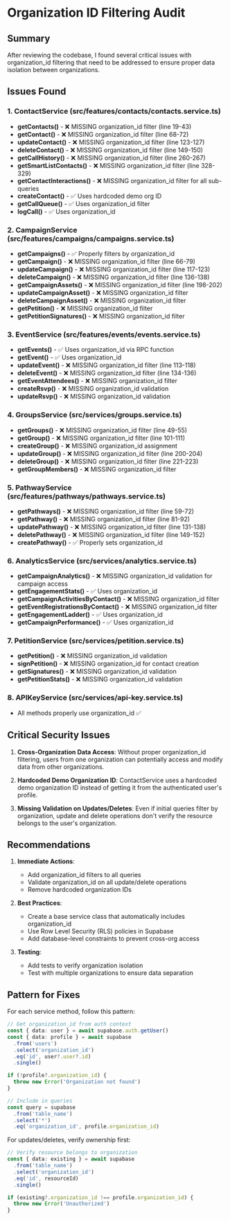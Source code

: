# Organization ID Filtering Audit

## Summary
After reviewing the codebase, I found several critical issues with organization_id filtering that need to be addressed to ensure proper data isolation between organizations.

## Issues Found

### 1. ContactService (src/features/contacts/contacts.service.ts)
- **getContacts()** - ❌ MISSING organization_id filter (line 19-43)
- **getContact()** - ❌ MISSING organization_id filter (line 68-72)
- **updateContact()** - ❌ MISSING organization_id filter (line 123-127)
- **deleteContact()** - ❌ MISSING organization_id filter (line 149-150)
- **getCallHistory()** - ❌ MISSING organization_id filter (line 260-267)
- **getSmartListContacts()** - ❌ MISSING organization_id filter (line 328-329)
- **getContactInteractions()** - ❌ MISSING organization_id filter for all sub-queries
- **createContact()** - ✅ Uses hardcoded demo org ID
- **getCallQueue()** - ✅ Uses organization_id filter
- **logCall()** - ✅ Uses organization_id

### 2. CampaignService (src/features/campaigns/campaigns.service.ts)
- **getCampaigns()** - ✅ Properly filters by organization_id
- **getCampaign()** - ❌ MISSING organization_id filter (line 66-79)
- **updateCampaign()** - ❌ MISSING organization_id filter (line 117-123)
- **deleteCampaign()** - ❌ MISSING organization_id filter (line 136-138)
- **getCampaignAssets()** - ❌ MISSING organization_id filter (line 198-202)
- **updateCampaignAsset()** - ❌ MISSING organization_id filter
- **deleteCampaignAsset()** - ❌ MISSING organization_id filter
- **getPetition()** - ❌ MISSING organization_id filter
- **getPetitionSignatures()** - ❌ MISSING organization_id filter

### 3. EventService (src/features/events/events.service.ts)
- **getEvents()** - ✅ Uses organization_id via RPC function
- **getEvent()** - ✅ Uses organization_id
- **updateEvent()** - ❌ MISSING organization_id filter (line 113-118)
- **deleteEvent()** - ❌ MISSING organization_id filter (line 134-136)
- **getEventAttendees()** - ❌ MISSING organization_id filter
- **createRsvp()** - ❌ MISSING organization_id validation
- **updateRsvp()** - ❌ MISSING organization_id validation

### 4. GroupsService (src/services/groups.service.ts)
- **getGroups()** - ❌ MISSING organization_id filter (line 49-55)
- **getGroup()** - ❌ MISSING organization_id filter (line 101-111)
- **createGroup()** - ❌ MISSING organization_id assignment
- **updateGroup()** - ❌ MISSING organization_id filter (line 200-204)
- **deleteGroup()** - ❌ MISSING organization_id filter (line 221-223)
- **getGroupMembers()** - ❌ MISSING organization_id filter

### 5. PathwayService (src/features/pathways/pathways.service.ts)
- **getPathways()** - ❌ MISSING organization_id filter (line 59-72)
- **getPathway()** - ❌ MISSING organization_id filter (line 81-92)
- **updatePathway()** - ❌ MISSING organization_id filter (line 131-138)
- **deletePathway()** - ❌ MISSING organization_id filter (line 149-152)
- **createPathway()** - ✅ Properly sets organization_id

### 6. AnalyticsService (src/services/analytics.service.ts)
- **getCampaignAnalytics()** - ❌ MISSING organization_id validation for campaign access
- **getEngagementStats()** - ✅ Uses organization_id
- **getCampaignActivitiesByContact()** - ❌ MISSING organization_id filter
- **getEventRegistrationsByContact()** - ❌ MISSING organization_id filter
- **getEngagementLadder()** - ✅ Uses organization_id
- **getCampaignPerformance()** - ✅ Uses organization_id

### 7. PetitionService (src/services/petition.service.ts)
- **getPetition()** - ❌ MISSING organization_id validation
- **signPetition()** - ❌ MISSING organization_id for contact creation
- **getSignatures()** - ❌ MISSING organization_id validation
- **getPetitionStats()** - ❌ MISSING organization_id validation

### 8. APIKeyService (src/services/api-key.service.ts)
- All methods properly use organization_id ✅

## Critical Security Issues

1. **Cross-Organization Data Access**: Without proper organization_id filtering, users from one organization can potentially access and modify data from other organizations.

2. **Hardcoded Demo Organization ID**: ContactService uses a hardcoded demo organization ID instead of getting it from the authenticated user's profile.

3. **Missing Validation on Updates/Deletes**: Even if initial queries filter by organization, update and delete operations don't verify the resource belongs to the user's organization.

## Recommendations

1. **Immediate Actions**:
   - Add organization_id filters to all queries
   - Validate organization_id on all update/delete operations
   - Remove hardcoded organization IDs

2. **Best Practices**:
   - Create a base service class that automatically includes organization_id
   - Use Row Level Security (RLS) policies in Supabase
   - Add database-level constraints to prevent cross-org access

3. **Testing**:
   - Add tests to verify organization isolation
   - Test with multiple organizations to ensure data separation

## Pattern for Fixes

For each service method, follow this pattern:

```typescript
// Get organization_id from auth context
const { data: user } = await supabase.auth.getUser()
const { data: profile } = await supabase
  .from('users')
  .select('organization_id')
  .eq('id', user?.user?.id)
  .single()

if (!profile?.organization_id) {
  throw new Error('Organization not found')
}

// Include in queries
const query = supabase
  .from('table_name')
  .select('*')
  .eq('organization_id', profile.organization_id)
```

For updates/deletes, verify ownership first:

```typescript
// Verify resource belongs to organization
const { data: existing } = await supabase
  .from('table_name')
  .select('organization_id')
  .eq('id', resourceId)
  .single()

if (existing?.organization_id !== profile.organization_id) {
  throw new Error('Unauthorized')
}
```